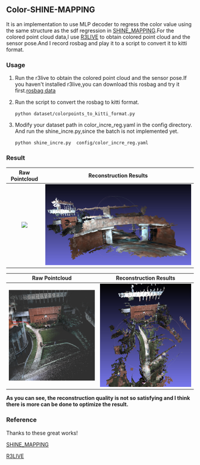 ## Color-SHINE-MAPPING

It is an implementation to use MLP decoder to regress the color value using the same structure as the sdf regression in [SHINE_MAPPING](https://github.com/PRBonn/SHINE_mapping/issues/24).For the colored point cloud data,I use [R3LIVE](https://github.com/hku-mars/r3live/) to obtain colored point cloud and the sensor pose.And I record rosbag and play it to a script to convert it to kitti format.

### Usage

1. Run the r3live to obtain the colored point cloud and the sensor pose.If you haven't installed r3live,you can download this rosbag and try it first.[rosbag data](https://drive.google.com/file/d/1CccP_ii59UB_HPr5pQj-noFEpS86zUe7/view?usp=drive_link)
  
2. Run the script to convert the rosbag to kitti format.
   ```
   python dataset/colorpoints_to_kitti_format.py
   ```

3. Modify your dataset path in color_incre_reg.yaml in the  config directory. And run the shine_incre.py,since the batch is not implemented yet.
   ```
   python shine_incre.py  config/color_incre_reg.yaml
   ```

### Result 


Raw Pointcloud | Reconstruction Results |
:-: | :-: |
<img src='https://github.com/ZorAttC/COLOR_SHINE_MAPPING/blob/master/IMG/2023-12-22%2020-36-17%20%E7%9A%84%E5%B1%8F%E5%B9%95%E6%88%AA%E5%9B%BE.png'> | <img src='https://github.com/ZorAttC/COLOR_SHINE_MAPPING/blob/master/IMG/2023-12-20%2022-38-00%20%E7%9A%84%E5%B1%8F%E5%B9%95%E6%88%AA%E5%9B%BE.png'> |


Raw Pointcloud | Reconstruction Results |
:-: | :-: |
<img src='https://github.com/ZorAttC/COLOR_SHINE_MAPPING/blob/master/IMG/2023-12-22%2020-33-58%20%E7%9A%84%E5%B1%8F%E5%B9%95%E6%88%AA%E5%9B%BE.png'> | <img src='https://github.com/ZorAttC/COLOR_SHINE_MAPPING/blob/master/IMG/2023-12-20%2022-39-17%20%E7%9A%84%E5%B1%8F%E5%B9%95%E6%88%AA%E5%9B%BE.png'> |


**As you can see, the reconstruction quality is not so satisfying and I think there is more can be done to optimize the result.**
### Reference
Thanks to these great works!

[SHINE_MAPPING](https://github.com/PRBonn/SHINE_mapping/issues/24)

[R3LIVE](https://github.com/hku-mars/r3live/)
